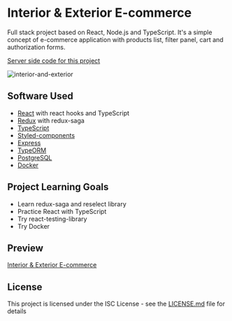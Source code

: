 # Interior & Exterior E-commerce

Full stack project based on React, Node.js and TypeScript. It's a simple concept of e-commerce application with products list, filter panel, cart and authorization forms.

[Server side code for this project](https://github.com/bartstc/interior-and-exterior-e-commerce-server)  

![interior-and-exterior](https://user-images.githubusercontent.com/42715741/64881061-16d57780-d65a-11e9-8b62-891410ea1037.png)

## Software Used

* [React](https://reactjs.org/) with react hooks and TypeScript
* [Redux](https://redux.js.org/) with redux-saga
* [TypeScript](https://www.typescriptlang.org/)
* [Styled-components](https://www.styled-components.com/)
* [Express](https://expressjs.com/)
* [TypeORM](https://typeorm.io/#/)
* [PostgreSQL](https://www.postgresql.org/)
* [Docker](https://www.docker.com/)

## Project Learning Goals

* Learn redux-saga and reselect library
* Practice React with TypeScript
* Try react-testing-library
* Try Docker

## Preview

[Interior & Exterior E-commerce](https://boiling-hollows-06078.herokuapp.com/)

## License

This project is licensed under the ISC License - see the [LICENSE.md](LICENSE.md) file for details
